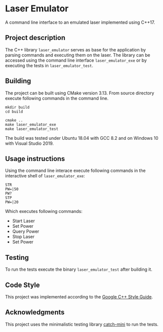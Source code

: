 # Laser Emulator
A command line interface to an emulated laser implemented using C++17.

## Project description
The C++ library `laser_emulator` serves as base for the application by parsing commands and executing them on the laser.
The library can be accessed using the command line interface `laser_emulator_exe` or by executing the tests in `laser_emulator_test`.

## Building
The project can be built using CMake version 3.13.
From source directory execute following commands in the command line.

```
mkdir build
cd build

cmake ..
make laser_emulator_exe
make laser_emulator_test
```

The build was tested under Ubuntu 18.04 with GCC 8.2 and on Windows 10 with Visual Studio 2019.

## Usage instructions
Using the command line interace execute following commands in the interactive shell of `laser_emulator_exe`:
```
STR
PW=|50
PW?
STP
PW=|20
```
Which executes following commands:
* Start Laser
* Set Power
* Query Power
* Stop Laser
* Set Power

## Testing
To run the tests execute the binary `laser_emulator_test` after building it.

## Code Style
This project was implemented according to the [Google C++ Style Guide](https://google.github.io/styleguide/cppguide.html).


## Acknowledgments
This project uses the minimalistic testing library [catch-mini](https://github.com/GValiente/catch-mini) to run the tests.
